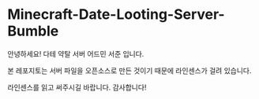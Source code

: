 # Minecraft-Date-Looting-Server-Bumble

안녕하세요! 다테 약탈 서버 어드민 서준 입니다. 

본 레포지토는 서버 파일을 오픈소스로 만든 것이기 때문에 라인센스가 걸려 있습니다. 

라인센스를 읽고 써주시길 바랍니다. 감사합니다!
